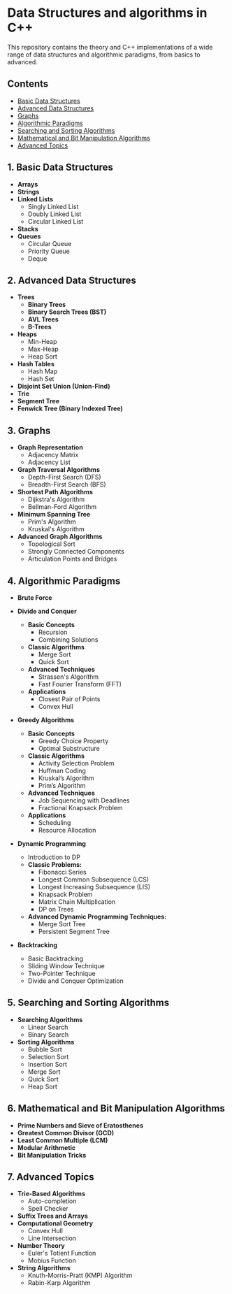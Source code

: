 # Data Structures and algorithms in C++

This repository contains the theory and C++ implementations of a wide range of data structures and algorithmic paradigms, from basics to advanced.

## Contents

- [Basic Data Structures](#1-basic-data-structures)
- [Advanced Data Structures](#2-advanced-data-structures)
- [Graphs](#3-graphs)
- [Algorithmic Paradigms](#4-algorithmic-paradigms)
- [Searching and Sorting Algorithms](#5-searching-and-sorting-algorithms)
- [Mathematical and Bit Manipulation Algorithms](#6-mathematical-and-bit-manipulation-algorithms)
- [Advanced Topics](#7-advanced-topics)

## 1. Basic Data Structures

- **Arrays**
- **Strings**
- **Linked Lists**
  - Singly Linked List
  - Doubly Linked List
  - Circular Linked List
- **Stacks**
- **Queues**
  - Circular Queue
  - Priority Queue
  - Deque

## 2. Advanced Data Structures

- **Trees**
  - **Binary Trees**
  - **Binary Search Trees (BST)**
  - **AVL Trees**
  - **B-Trees**
- **Heaps**
  - Min-Heap
  - Max-Heap
  - Heap Sort
- **Hash Tables**
  - Hash Map
  - Hash Set
- **Disjoint Set Union (Union-Find)**
- **Trie**
- **Segment Tree**
- **Fenwick Tree (Binary Indexed Tree)**

## 3. Graphs

- **Graph Representation**
  - Adjacency Matrix
  - Adjacency List
- **Graph Traversal Algorithms**
  - Depth-First Search (DFS)
  - Breadth-First Search (BFS)
- **Shortest Path Algorithms**
  - Dijkstra's Algorithm
  - Bellman-Ford Algorithm
- **Minimum Spanning Tree**
  - Prim's Algorithm
  - Kruskal's Algorithm
- **Advanced Graph Algorithms**
  - Topological Sort
  - Strongly Connected Components
  - Articulation Points and Bridges

## 4. Algorithmic Paradigms

- **Brute Force**
- **Divide and Conquer**

  - **Basic Concepts**
    - Recursion
    - Combining Solutions
  - **Classic Algorithms**
    - Merge Sort
    - Quick Sort
  - **Advanced Techniques**
    - Strassen's Algorithm
    - Fast Fourier Transform (FFT)
  - **Applications**
    - Closest Pair of Points
    - Convex Hull

- **Greedy Algorithms**
  - **Basic Concepts**
    - Greedy Choice Property
    - Optimal Substructure
  - **Classic Algorithms**
    - Activity Selection Problem
    - Huffman Coding
    - Kruskal’s Algorithm
    - Prim’s Algorithm
  - **Advanced Techniques**
    - Job Sequencing with Deadlines
    - Fractional Knapsack Problem
  - **Applications**
    - Scheduling
    - Resource Allocation
- **Dynamic Programming**
  - Introduction to DP
  - **Classic Problems:**
    - Fibonacci Series
    - Longest Common Subsequence (LCS)
    - Longest Increasing Subsequence (LIS)
    - Knapsack Problem
    - Matrix Chain Multiplication
    - DP on Trees
  - **Advanced Dynamic Programming Techniques:**
    - Merge Sort Tree
    - Persistent Segment Tree
- **Backtracking**
  - Basic Backtracking
  - Sliding Window Technique
  - Two-Pointer Technique
  - Divide and Conquer Optimization

## 5. Searching and Sorting Algorithms

- **Searching Algorithms**
  - Linear Search
  - Binary Search
- **Sorting Algorithms**
  - Bubble Sort
  - Selection Sort
  - Insertion Sort
  - Merge Sort
  - Quick Sort
  - Heap Sort

## 6. Mathematical and Bit Manipulation Algorithms

- **Prime Numbers and Sieve of Eratosthenes**
- **Greatest Common Divisor (GCD)**
- **Least Common Multiple (LCM)**
- **Modular Arithmetic**
- **Bit Manipulation Tricks**

## 7. Advanced Topics

- **Trie-Based Algorithms**
  - Auto-completion
  - Spell Checker
- **Suffix Trees and Arrays**
- **Computational Geometry**
  - Convex Hull
  - Line Intersection
- **Number Theory**
  - Euler's Totient Function
  - Mobius Function
- **String Algorithms**
  - Knuth-Morris-Pratt (KMP) Algorithm
  - Rabin-Karp Algorithm
